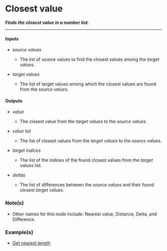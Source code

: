 # Closest value

**_Finds the closest value in a number list._**

---


#### Inputs

* _source values_

  * The list of source values to find the closest values among the _target values_.

* _target values_

  * The list of target values among which the closest values are found from the _source values_.


#### Outputs

* _value_

  * The closest value from the _target values_ to the _source values_.

* _value list_

  * The list of closest values from the _target values_ to the _source values_.

* _target indices_

  * The list of the indices of the found closest values from the _target values_ list.

* _deltas_

  * The list of differences between the _source values_ and their found closest _target values_.


### Note(s)

* Other names for this node include: Nearest value, Distance, Delta, and Difference.


### Example(s)

* <a href="https://creator.trimble.com/graph?assetURI=whp:fbc43bae-c494-4244-89ad-fbf08f190db4&version=latest" target="_blank">Get nearest length</a>
